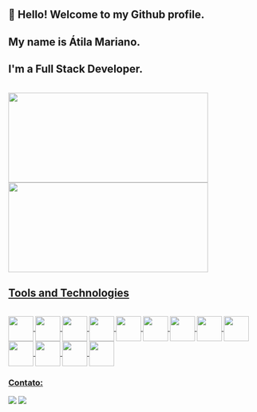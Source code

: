 ## 👋 Hello! Welcome to my Github profile.
## My name is Átila Mariano.

## I'm a Full Stack Developer.
          
<div><br>
     <a href="https://github.com/atilamariano">
     <img height="180em" width="400em" src="https://github-readme-stats.vercel.app/api?username=atilamariano&show_icons=true&theme=dracula&include_all_commits=true&count_private=true"/>
     <img height="180em" width="400em" src="https://github-readme-stats.vercel.app/api/top-langs/?username=atilamariano&layout=compact&langs_count=7&theme=dracula"/>
</div>           
          
## Tools and Technologies

<div style="display: inline_block"><br>
       <img align="center" src="https://cdn.jsdelivr.net/gh/devicons/devicon/icons/javascript/javascript-original.svg" width="50" height="50"/>
       <img align="center" src="https://cdn.jsdelivr.net/gh/devicons/devicon/icons/typescript/typescript-original.svg" width="50" height="50"/>
       <img align="center" src="https://cdn.jsdelivr.net/gh/devicons/devicon/icons/html5/html5-original.svg" width="50" height="50"/>
       <img align="center" src="https://cdn.jsdelivr.net/gh/devicons/devicon/icons/css3/css3-original.svg" width="50" height="50"/>
       <img align="center" src="https://cdn.jsdelivr.net/gh/devicons/devicon/icons/react/react-original.svg" width="50" height="50"/>
       <img align="center" src="https://cdn.jsdelivr.net/gh/devicons/devicon/icons/bootstrap/bootstrap-original.svg" width="50" height="50"/>
       <img align="center" src="https://cdn.jsdelivr.net/gh/devicons/devicon/icons/angularjs/angularjs-original.svg"  width="50" height="50"/>
       <img align="center" src="https://cdn.jsdelivr.net/gh/devicons/devicon/icons/postgresql/postgresql-plain-wordmark.svg" width="50" height="50"/>
       <img align="center" src="https://cdn.jsdelivr.net/gh/devicons/devicon/icons/mongodb/mongodb-original-wordmark.svg" width="50" height="50"/>
       <img align="center" src="https://cdn.jsdelivr.net/gh/devicons/devicon/icons/nodejs/nodejs-plain.svg" width="50" height="50"/>
       <img align="center" src="https://cdn.jsdelivr.net/gh/devicons/devicon/icons/vscode/vscode-original-wordmark.svg" width="50" height="50"/>
       <img align="center" src="https://cdn.jsdelivr.net/gh/devicons/devicon/icons/git/git-original.svg" width="50" height="50"/>
       <img align="center" src="https://i.pinimg.com/564x/f5/32/57/f532571da1fe9af84b95e3db5e79d4c3.jpg" width="50" height="50" />
</div>       

### Contato:

<div>
      <a href = "mailto:atilamariano27@gmail.com"><img src="https://img.shields.io/badge/Gmail-D14836?style=for-the-badge&logo=gmail&logoColor=white" target="_blank"></a>
      <a href="https://www.linkedin.com/in/atilamariano" target="_blank"><img src="https://img.shields.io/badge/-LinkedIn-%230077B5?style=for-the-badge&logo=linkedin&logoColor=white" target="_blank"></a>   
</div>
